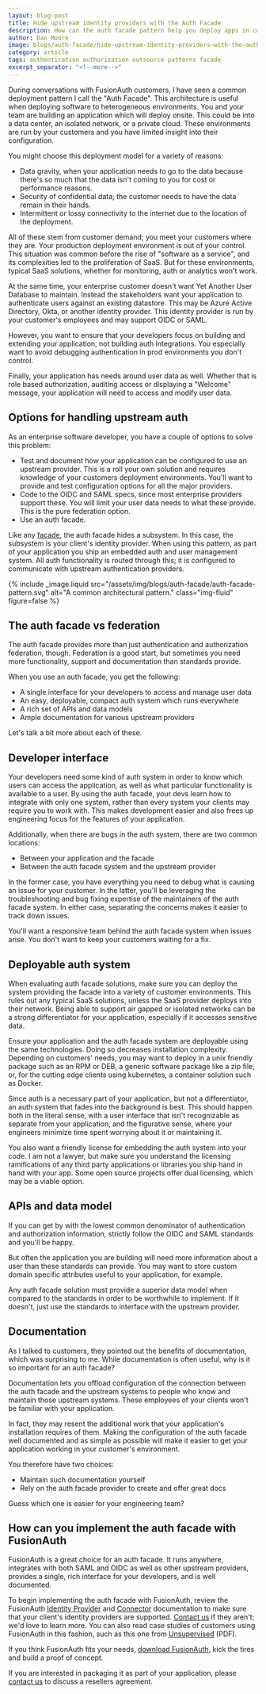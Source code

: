 ```yaml
---
layout: blog-post
title: Hide upstream identity providers with the Auth Facade
description: How can the auth facade pattern help you deploy apps in customer's networks?
author: Dan Moore
image: blogs/auth-facade/hide-upstream-identity-providers-with-the-auth-facade-header-image.png
category: article
tags: authentication authorization outsource patterns facade
excerpt_separator: "<!--more-->"
---
```


During conversations with FusionAuth customers, I have seen a common deployment pattern I call the "Auth Facade". This architecture is useful when deploying software to heterogeneous environments. You and your team are building an application which will deploy onsite. This could be into a data center, an isolated network, or a private cloud. These environments are run by your customers and you have limited insight into their configuration.  

<!--more-->

You might choose this deployment model for a variety of reasons:

* Data gravity, when your application needs to go to the data because there's so much that the data isn't coming to you for cost or performance reasons.
* Security of confidential data; the customer needs to have the data remain in their hands.
* Intermittent or lossy connectivity to the internet due to the location of the deployment.

All of these stem from customer demand; you meet your customers where they are. Your production deployment environment is out of your control. This situation was common before the rise of "software as a service", and its complexities led to the proliferation of SaaS. But for these environments, typical SaaS solutions, whether for monitoring, auth or analytics won't work.

At the same time, your enterprise customer doesn't want Yet Another User Database to maintain. Instead the stakeholders want your application to authenticate users against an existing datastore. This may be Azure Active Directory, Okta, or another identity provider. This identity provider is run by your customer's employees and may support OIDC or SAML.

However, you want to ensure that your developers focus on building and extending your application, not building auth integrations. You especially want to avoid debugging authentication in prod environments you don't control.

Finally, your application has needs around user data as well. Whether that is role based authorization, auditing access or displaying a "Welcome" message, your application will need to access and modify user data.

## Options for handling upstream auth

As an enterprise software developer, you have a couple of options to solve this problem:

* Test and document how your application can be configured to use an upstream provider. This is a roll your own solution and requires knowledge of your customers deployment environments. You'll want to provide and test configuration options for all the major providers.
* Code to the OIDC and SAML specs, since most enterprise providers support these. You will limit your user data needs to what these provide. This is the pure federation option.
* Use an auth facade.

Like any [facade](https://en.wikipedia.org/wiki/Facade_pattern), the auth facade hides a subsystem. In this case, the subsystem is your client's identity provider. When using this pattern, as part of your application you ship an embedded auth and user management system. All auth functionality is routed through this; it is configured to communicate with upstream authentication providers. 

{% include _image.liquid src="/assets/img/blogs/auth-facade/auth-facade-pattern.svg" alt="A common architectural pattern." class="img-fluid" figure=false %}

## The auth facade vs federation

The auth facade provides more than just authentication and authorization federation, though. Federation is a good start, but sometimes you need more functionality, support and documentation than standards provide. 

When you use an auth facade, you get the following:

* A single interface for your developers to access and manage user data
* An easy, deployable, compact auth system which runs everywhere
* A rich set of APIs and data models
* Ample documentation for various upstream providers 

Let's talk a bit more about each of these.

## Developer interface

Your developers need some kind of auth system in order to know which users can access the application, as well as what particular functionality is available to a user. By using the auth facade, your devs learn how to integrate with only one system, rather than every system your clients may require you to work with. This makes development easier and also frees up engineering focus for the features of your application. 

Additionally, when there are bugs in the auth system, there are two common locations:

* Between your application and the facade
* Between the auth facade system and the upstream provider

In the former case, you have everything you need to debug what is causing an issue for your customer. In the latter, you'll be leveraging the troubleshooting and bug fixing expertise of the maintainers of the auth facade system. In either case, separating the concerns makes it easier to track down issues.

You'll want a responsive team behind the auth facade system when issues arise. You don't want to keep your customers waiting for a fix.

## Deployable auth system

When evaluating auth facade solutions, make sure you can deploy the system providing the facade into a variety of customer environments. This rules out any typical SaaS solutions, unless the SaaS provider deploys into their network. Being able to support air gapped or isolated networks can be a strong differentiator for your application, especially if it accesses sensitive data.

Ensure your application and the auth facade system are deployable using the same technologies. Doing so decreases installation complexity. Depending on customers' needs, you may want to deploy in a unix friendly package such as an RPM or DEB, a generic software package like a zip file, or, for the cutting edge clients using kubernetes, a container solution such as Docker.

Since auth is a necessary part of your application, but not a differentiator, an auth system that fades into the background is best. This should happen both in the literal sense, with a user interface that isn't recognizable as separate from your application, and the figurative sense, where your engineers minimize time spent worrying about it or maintaining it.

You also want a friendly license for embedding the auth system into your code. I am not a lawyer, but make sure you understand the licensing ramifications of any third party applications or libraries you ship hand in hand with your app. Some open source projects offer dual licensing, which may be a viable option.

## APIs and data model

If you can get by with the lowest common denominator of authentication and authorization information, strictly follow the OIDC and SAML standards and you'll be happy. 

But often the application you are building will need more information about a user than these standards can provide. You may want to store custom domain specific attributes useful to your application, for example.

Any auth facade solution must provide a superior data model when compared to the standards in order to be worthwhile to implement. If it doesn't, just use the standards to interface with the upstream provider. 

## Documentation

As I talked to customers, they pointed out the benefits of documentation, which was surprising to me. While documentation is often useful, why is it so important for an auth facade? 

Documentation lets you offload configuration of the connection between the auth facade and the upstream systems to people who know and maintain those upstream systems. These employees of your clients won't be familiar with your application. 

In fact, they may resent the additional work that your application's installation requires of them. Making the configuration of the auth facade well documented and as simple as possible will make it easier to get your application working in your customer's environment.

You therefore have two choices:

* Maintain such documentation yourself
* Rely on the auth facade provider to create and offer great docs

Guess which one is easier for your engineering team?

## How can you implement the auth facade with FusionAuth

FusionAuth is a great choice for an auth facade. It runs anywhere, integrates with both SAML and OIDC as well as other upstream providers, provides a single, rich interface for your developers, and is well documented.

To begin implementing the auth facade with FusionAuth, review the FusionAuth [Identity Provider](/docs/v1/tech/identity-providers/) and [Connector](/docs/v1/tech/connectors/) documentation to make sure that your client's identity providers are supported. [Contact us](/contact/) if they aren't; we'd love to learn more. You can also read case studies of customers using FusionAuth in this fashion, such as this one from [Unsupervised](/resources/unsupervised-case-study.pdf) (PDF).

If you think FusionAuth fits your needs, [download FusionAuth](/download/), kick the tires and build a proof of concept. 

If you are interested in packaging it as part of your application, please [contact us](/contact/) to discuss a resellers agreement.

